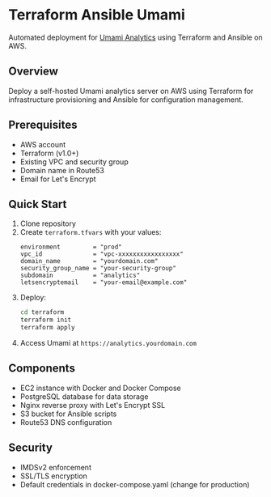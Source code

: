 # Terraform Ansible Umami

Automated deployment for [Umami Analytics](https://umami.is/) using Terraform and Ansible on AWS.

## Overview

Deploy a self-hosted Umami analytics server on AWS using Terraform for infrastructure provisioning and Ansible for configuration management.

## Prerequisites

- AWS account
- Terraform (v1.0+)
- Existing VPC and security group
- Domain name in Route53
- Email for Let's Encrypt

## Quick Start

1. Clone repository
2. Create `terraform.tfvars` with your values:
   ```hcl
   environment         = "prod"
   vpc_id              = "vpc-xxxxxxxxxxxxxxxxx"
   domain_name         = "yourdomain.com"
   security_group_name = "your-security-group"
   subdomain           = "analytics"
   letsencryptemail    = "your-email@example.com"
   ```
3. Deploy:
   ```bash
   cd terraform
   terraform init
   terraform apply
   ```
4. Access Umami at `https://analytics.yourdomain.com`

## Components

- EC2 instance with Docker and Docker Compose
- PostgreSQL database for data storage
- Nginx reverse proxy with Let's Encrypt SSL
- S3 bucket for Ansible scripts
- Route53 DNS configuration

## Security

- IMDSv2 enforcement
- SSL/TLS encryption
- Default credentials in docker-compose.yaml (change for production)
